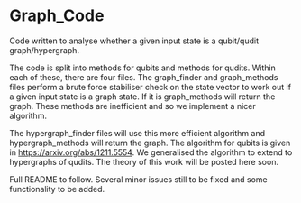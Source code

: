 # Graph_Code
Code written to analyse whether a given input state is a qubit/qudit graph/hypergraph.


The code is split into methods for qubits and methods for qudits. Within each of these, there are four files.
The graph_finder and graph_methods files perform a brute force stabiliser check on the state vector to work out if a given input state is a graph state. If it is graph_methods will return the graph. These methods are inefficient and so we implement a nicer algorithm.

The hypergraph_finder files will use this more efficient algorithm and hypergraph_methods will return the graph. The algorithm for qubits is given in https://arxiv.org/abs/1211.5554. We generalised the algorithm to extend to hypergraphs of qudits. The theory of this work will be posted here soon.

Full README to follow. Several minor issues still to be fixed and some functionality to be added.


